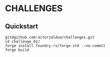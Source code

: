 # CHALLENGES

## Quickstart

```
git@github.com:aitorzaldua/challenges.git
cd challenge_01/
​forge install foundry-rs/forge-std --no-commit
forge build
```
